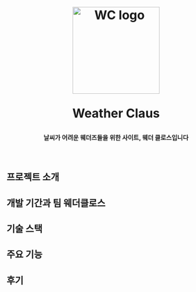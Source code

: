 <h1 align="center">
  <br />
  <img src="https://github.com/user-attachments/assets/d971e139-2f93-463b-8eba-e7fc7c5a71da" alt="WC logo" width="200">
  <p/>
  <p>
  Weather Claus
  </p>
</h1>

<h4 align="center">날씨가 어려운 웨더즈들을 위한 사이트, 웨더 클로스입니다</h4>

<!-- 이미지 추가 예정 (gif 등) -->

<br/>

## 프로젝트 소개

## 개발 기간과 팀 웨더클로스

## 기술 스택

## 주요 기능

## 후기


